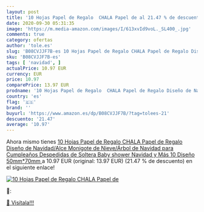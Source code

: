 ```yaml
---
layout: post
title: '10 Hojas Papel de Regalo  CHALA Papel de al 21.47 % de descuento'
date: 2020-09-30 05:31:35
image: 'https://m.media-amazon.com/images/I/613xvId9voL._SL400_.jpg'
comments: true
category: ofertas
author: 'tole.es'
slug: 'B08CVJJF7B-es 10 Hojas Papel de Regalo CHALA Papel de Regalo Diseño de...'
sku: 'B08CVJJF7B-es'
tags: [ 'navidad', ]
actualPrice: 10.97 EUR
currency: EUR
price: 10.97
comparePrice: 13.97 EUR
prodname: '10 Hojas Papel de Regalo  CHALA Papel de Regalo Diseño de Navidad/Alce Monigote de Nieve/Árbol de Navidad para Cumpleaños  Despedidas de Soltera  Baby shower  Navidad y Más  10 Diseño 50mm*70mm '
country: 'es'
flag: '🇪🇸'
brand: ''
buyurl: 'https://www.amazon.es/dp/B08CVJJF7B/?tag=tolees-21'
descuento: '21.47'
average: '10.97'
---
```


Ahora mismo tienes [10 Hojas Papel de Regalo  CHALA Papel de Regalo Diseño de Navidad/Alce Monigote de Nieve/Árbol de Navidad para Cumpleaños  Despedidas de Soltera  Baby shower  Navidad y Más  10 Diseño 50mm*70mm ](https://www.amazon.es/dp/B08CVJJF7B/?tag=tolees-21) a 10.97 EUR (original: 13.97 EUR) (21.47 %  de descuento) en el siguiente enlace!

[![10 Hojas Papel de Regalo  CHALA Papel de](https://m.media-amazon.com/images/I/613xvId9voL._SL400_.jpg)](https://www.amazon.es/dp/B08CVJJF7B/?tag=tolees-21)

🔎:


[🛒 Visítala!!!](https://www.amazon.es/dp/B08CVJJF7B/?tag=tolees-21)
